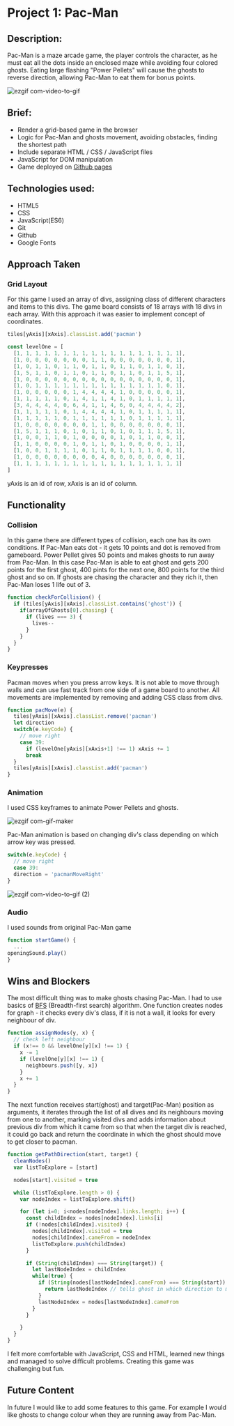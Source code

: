 # Project 1: Pac-Man

## Description:
Pac-Man is a maze arcade game, the player controls the character, as he must eat all the dots inside an enclosed maze while avoiding four colored ghosts. Eating large flashing "Power Pellets" will cause the ghosts to reverse direction, allowing Pac-Man to eat them for bonus points.

![ezgif com-video-to-gif](https://user-images.githubusercontent.com/51081298/61522791-fb0f7580-aa0a-11e9-9d2d-e510de2a2b51.gif)


## Brief:
* Render a grid-based game in the browser
* Logic for Pac-Man and ghosts movement, avoiding obstacles, finding the shortest path
* Include separate HTML / CSS / JavaScript files
* JavaScript for DOM manipulation
* Game deployed on [Github pages](https://ducankir.github.io/pacman/)

## Technologies used:
* HTML5
* CSS
* JavaScript(ES6)
* Git
* Github
* Google Fonts

## Approach Taken
### Grid Layout
For this game I used an array of divs, assigning class of different characters and items to this divs. The game board consists of 18 arrays with 18 divs in each array. With this approach it was easier to implement concept of coordinates.
``` js
tiles[yAxis][xAxis].classList.add('pacman')

const levelOne = [
  [1, 1, 1, 1, 1, 1, 1, 1, 1, 1, 1, 1, 1, 1, 1, 1, 1, 1],
  [1, 0, 0, 0, 0, 0, 0, 0, 1, 1, 0, 0, 0, 0, 0, 0, 0, 1],
  [1, 0, 1, 1, 0, 1, 1, 0, 1, 1, 0, 1, 1, 0, 1, 1, 0, 1],
  [1, 5, 1, 1, 0, 1, 1, 0, 1, 1, 0, 1, 1, 0, 1, 1, 5, 1],
  [1, 0, 0, 0, 0, 0, 0, 0, 0, 0, 0, 0, 0, 0, 0, 0, 0, 1],
  [1, 0, 1, 1, 1, 1, 1, 1, 1, 1, 1, 1, 1, 1, 1, 1, 0, 1],
  [1, 0, 0, 0, 0, 0, 1, 4, 4, 4, 4, 1, 0, 0, 0, 0, 0, 1],
  [1, 1, 1, 1, 1, 0, 1, 4, 1, 1, 4, 1, 0, 1, 1, 1, 1, 1],
  [3, 4, 4, 4, 4, 0, 6, 4, 1, 1, 4, 6, 0, 4, 4, 4, 4, 2],
  [1, 1, 1, 1, 1, 0, 1, 4, 4, 4, 4, 1, 0, 1, 1, 1, 1, 1],
  [1, 1, 1, 1, 1, 0, 1, 1, 1, 1, 1, 1, 0, 1, 1, 1, 1, 1],
  [1, 0, 0, 0, 0, 0, 0, 0, 1, 1, 0, 0, 0, 0, 0, 0, 0, 1],
  [1, 5, 1, 1, 1, 0, 1, 0, 1, 1, 0, 1, 0, 1, 1, 1, 5, 1],
  [1, 0, 0, 1, 1, 0, 1, 0, 0, 0, 0, 1, 0, 1, 1, 0, 0, 1],
  [1, 1, 0, 0, 0, 0, 1, 0, 1, 1, 0, 1, 0, 0, 0, 0, 1, 1],
  [1, 0, 0, 1, 1, 1, 1, 0, 1, 1, 0, 1, 1, 1, 1, 0, 0, 1],
  [1, 0, 0, 0, 0, 0, 0, 0, 0, 4, 0, 0, 0, 0, 0, 0, 0, 1],
  [1, 1, 1, 1, 1, 1, 1, 1, 1, 1, 1, 1, 1, 1, 1, 1, 1, 1]
]
```
yAxis is an id of row, xAxis is an id of column.

## Functionality

### Collision
In this game there are different types of collision, each one has its own conditions. If Pac-Man eats dot - it gets 10 points and dot is removed from gameboard. Power Pellet gives 50 points and makes ghosts to run away from Pac-Man. In this case Pac-Man is able to eat ghost and gets 200 points for the first ghost, 400 pints for the next one, 800 points for the third ghost and so on. If ghosts are chasing the character and they rich it, then Pac-Man loses 1 life out of 3.

```js
function checkForCollision() {
  if (tiles[yAxis][xAxis].classList.contains('ghost')) {
    if(arrayOfGhosts[0].chasing) {
      if (lives === 3) {
        lives--
      }
    }
  }
}
```

### Keypresses
Pacman moves when you press arrow keys. It is not able to move through walls and can use fast track from one side of a game board to another. All movements are implemented by removing and adding CSS class from divs.

```js
function pacMove(e) {
  tiles[yAxis][xAxis].classList.remove('pacman')
  let direction
  switch(e.keyCode) {
    // move right
    case 39:
      if (levelOne[yAxis][xAxis+1] !== 1) xAxis += 1
      break
  }
  tiles[yAxis][xAxis].classList.add('pacman')
}
```

### Animation
I used CSS keyframes to animate Power Pellets and ghosts.

![ezgif com-gif-maker](https://user-images.githubusercontent.com/51081298/61528680-4e87c080-aa17-11e9-8245-d7a7ec8555a8.gif)

Pac-Man animation is based on changing div's class depending on which arrow key was pressed.

```js
switch(e.keyCode) {
  // move right
  case 39:
  direction = 'pacmanMoveRight'
}
```
![ezgif com-video-to-gif (2)](https://user-images.githubusercontent.com/51081298/61529194-b12d8c00-aa18-11e9-89ab-b6800fe14eb9.gif)

### Audio
I used sounds from original Pac-Man game

```js
function startGame() {
  ...
openingSound.play()
}
```

## Wins and Blockers

The most difficult thing was to make ghosts chasing Pac-Man. I had to use basics of [BFS](https://en.wikipedia.org/wiki/Breadth-first_search) (Breadth-first search) algorithm. One function creates nodes for graph - it checks every div's class, if it is not a wall, it looks for every neighbour of div.
```js
function assignNodes(y, x) {
  // check left neighbour
  if (x!== 0 && levelOne[y][x] !== 1) {
    x -= 1
    if (levelOne[y][x] !== 1) {
      neighbours.push([y, x])
    }
    x += 1
  }
}
```
The next function receives start(ghost) and target(Pac-Man) position as arguments, it iterates through the list of all dives and its neighbours moving from one to another, marking visited divs and adds information about previous div from which it came from so that when the target div is reached, it could go back and return the coordinate in which the ghost should move to get closer to pacman.

```js
function getPathDirection(start, target) {
  cleanNodes()
  var listToExplore = [start]

  nodes[start].visited = true

  while (listToExplore.length > 0) {
    var nodeIndex = listToExplore.shift()

    for (let i=0; i<nodes[nodeIndex].links.length; i++) {
      const childIndex = nodes[nodeIndex].links[i]
      if (!nodes[childIndex].visited) {
        nodes[childIndex].visited = true
        nodes[childIndex].cameFrom = nodeIndex
        listToExplore.push(childIndex)
      }

      if (String(childIndex) === String(target)) {
        let lastNodeIndex = childIndex
        while(true) {
          if (String(nodes[lastNodeIndex].cameFrom) === String(start)) {
            return lastNodeIndex // tells ghost in which direction to move
          }
          lastNodeIndex = nodes[lastNodeIndex].cameFrom
        }
      }

    }
  }
}
```
I felt more comfortable with JavaScript, CSS and HTML, learned new things and managed to solve difficult problems. Creating this game was challenging but fun.

## Future Content
In future I would like to add some features to this game. For example I would like ghosts to change colour when they are running away from Pac-Man.
